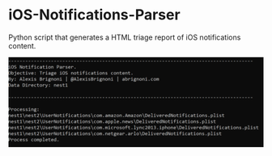 # iOS-Notifications-Parser
Python script that generates a HTML triage report of iOS notifications content.

![alt text](usage.PNG "Usage example")
